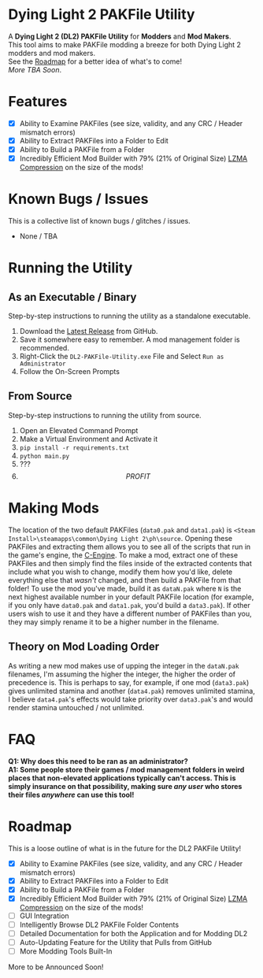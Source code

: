 # Dying Light 2 PAKFile Utility
A **Dying Light 2 (DL2) PAKFile Utility** for **Modders** and **Mod Makers**.<br>
This tool aims to make PAKFile modding a breeze for both Dying Light 2 modders and mod makers.<br>
See the [Roadmap](https://github.com/RHQOnline/DL2-PAKFile-Utility#roadmap) for a better idea of what's to come!<br>
_More TBA Soon_.

# Features
- [x] Ability to Examine PAKFiles (see size, validity, and any CRC / Header mismatch errors)
- [x] Ability to Extract PAKFiles into a Folder to Edit
- [x] Ability to Build a PAKFile from a Folder
- [x] Incredibly Efficient Mod Builder with 79% (21% of Original Size) [LZMA Compression](https://en.wikipedia.org/wiki/Lempel%E2%80%93Ziv%E2%80%93Markov_chain_algorithm) on the size of the mods!

# Known Bugs / Issues
This is a collective list of known bugs / glitches / issues.
 * None / TBA

# Running the Utility
## As an Executable / Binary
Step-by-step instructions to running the utility as a standalone executable.
1. Download the [Latest Release](https://github.com/RHQOnline/DL2-PAKFile-Utility/releases/latest) from GitHub.
2. Save it somewhere easy to remember. A mod management folder is recommended.
3. Right-Click the `DL2-PAKFile-Utility.exe` File and Select `Run as Administrator`
4. Follow the On-Screen Prompts
## From Source
Step-by-step instructions to running the utility from source.
1. Open an Elevated Command Prompt
2. Make a Virtual Environment and Activate it
3. `pip install -r requirements.txt`
4. `python main.py`
5. ???
6. $$ PROFIT $$

# Making Mods
The location of the two default PAKFiles (`data0.pak` and `data1.pak`) is `<Steam Install>\steamapps\common\Dying Light 2\ph\source`. Opening these PAKFiles and extracting them allows you to see all of the scripts that run in the game's engine, the [C-Engine](https://en.wikipedia.org/wiki/Dying_Light_2_Stay_Human#Development). To make a mod, extract one of these PAKFiles and then simply find the files inside of the extracted contents that include what you wish to change, modify them how you'd like, delete everything else that *wasn't* changed, and then build a PAKFile from that folder! To use the mod you've made, build it as `dataN.pak` where `N` is the next highest available number in your default PAKFile location (for example, if you only have `data0.pak` and `data1.pak`, you'd build a `data3.pak`). If other users wish to use it and they have a different number of PAKFiles than you, they may simply rename it to be a higher number in the filename.
## Theory on Mod Loading Order
As writing a new mod makes use of upping the integer in the `dataN.pak` filenames, I'm assuming the higher the integer, the higher the order of precedence is. This is perhaps to say, for example, if one mod (`data3.pak`) gives unlimited stamina and another (`data4.pak`) removes unlimited stamina, I believe `data4.pak`'s effects would take priority over `data3.pak`'s and would render stamina untouched / not unlimited.

# FAQ
**Q1: Why does this need to be ran as an administrator?**<br>
**A1: Some people store their games / mod management folders in weird places that non-elevated applications typically can't access. This is simply insurance on that possibility, making sure _any user_ who stores their files _anywhere_ can use this tool!**

# Roadmap
This is a loose outline of what is in the future for the DL2 PAKFile Utility!
- [x] Ability to Examine PAKFiles (see size, validity, and any CRC / Header mismatch errors)
- [x] Ability to Extract PAKFiles into a Folder to Edit
- [x] Ability to Build a PAKFile from a Folder
- [x] Incredibly Efficient Mod Builder with 79% (21% of Original Size) [LZMA Compression](https://en.wikipedia.org/wiki/Lempel%E2%80%93Ziv%E2%80%93Markov_chain_algorithm) on the size of the mods!
- [ ]  GUI Integration
- [ ]  Intelligently Browse DL2 PAKFile Folder Contents
- [ ]  Detailed Documentation for both the Application and for Modding DL2
- [ ]  Auto-Updating Feature for the Utility that Pulls from GitHub
- [ ]  More Modding Tools Built-In

More to be Announced Soon!
